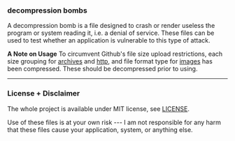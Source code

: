 ### decompression bombs
A decompression bomb is a file designed to crash or render useless the program or system reading it, i.e. a denial of service. These files can be used to test whether an application is vulnerable to this type of attack.

__A Note on Usage__
To circumvent Github's file size upload restrictions, each size grouping for [archives](archives) and [http](http), and file format type for [images](images) has been compressed. These should be decompressed prior to using.

***
### License + Disclaimer

The whole project is available under MIT license, see [LICENSE](LICENSE).

Use of these files is at your own risk --- I am not responsible for any harm that these files cause your application, system, or anything else.
